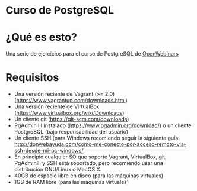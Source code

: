 # Curso de PostgreSQL

# ¿Qué es esto?

Una serie de ejercicios para el curso de PostgreSQL de [OpenWebinars](https://openwebinars.net)

# Requisitos

- Una versión reciente de Vagrant (>= 2.0) (https://www.vagrantup.com/downloads.html)
- Una versión reciente de VirtualBox (https://www.virtualbox.org/wiki/Downloads)
- Un cliente git (https://git-scm.com/downloads)
- PgAdmin III instalado (https://www.pgadmin.org/download/) o un cliente PostgreSQL (bajo responsabilidad del usuario)
- Un cliente SSH (para Windows recomiendo seguir la siguiente guía: http://donwebayuda.com/como-me-conecto-por-acceso-remoto-via-ssh-desde-mi-pc-windows/
- En principio cualquier SO que soporte Vagrant, VirtualBox, git, PgAdminIII y SSH está soportado, pero recomiendo usar una distribución GNU/Linux o MacOS X.
- 40GB de espacio libre en disco (para las máquinas virtuales)
- 1GB de RAM libre (para las máquinas virtuales)
